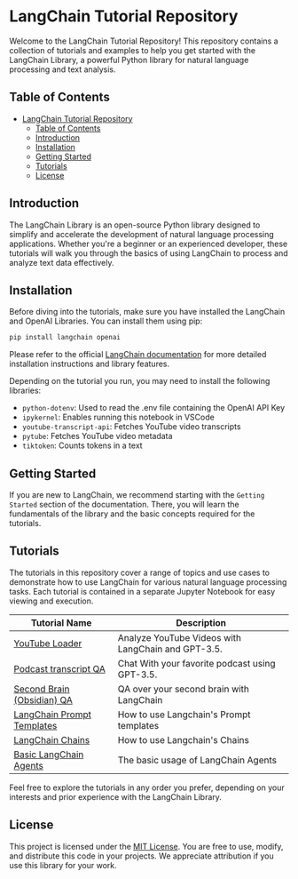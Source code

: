 # LangChain Tutorial Repository

Welcome to the LangChain Tutorial Repository! This repository contains a collection of tutorials and examples to help you get started with the LangChain Library, a powerful Python library for natural language processing and text analysis.

## Table of Contents

- [LangChain Tutorial Repository](#langchain-tutorial-repository)
  - [Table of Contents](#table-of-contents)
  - [Introduction](#introduction)
  - [Installation](#installation)
  - [Getting Started](#getting-started)
  - [Tutorials](#tutorials)
  - [License](#license)

## Introduction

The LangChain Library is an open-source Python library designed to simplify and accelerate the development of natural language processing applications. Whether you're a beginner or an experienced developer, these tutorials will walk you through the basics of using LangChain to process and analyze text data effectively.

## Installation

Before diving into the tutorials, make sure you have installed the LangChain and OpenAI Libraries. You can install them using pip:

```bash
pip install langchain openai
```

Please refer to the official [LangChain documentation](https://python.langchain.com/docs/get_started/introduction.html) for more detailed installation instructions and library features.

Depending on the tutorial you run, you may need to install the following libraries:

- `python-dotenv`: Used to read the .env file containing the OpenAI API Key
- `ipykernel`: Enables running this notebook in VSCode
- `youtube-transcript-api`: Fetches YouTube video transcripts
- `pytube`: Fetches YouTube video metadata
- `tiktoken`: Counts tokens in a text


## Getting Started

If you are new to LangChain, we recommend starting with the `Getting Started` section of the documentation. There, you will learn the fundamentals of the library and the basic concepts required for the tutorials.

## Tutorials

The tutorials in this repository cover a range of topics and use cases to demonstrate how to use LangChain for various natural language processing tasks. Each tutorial is contained in a separate Jupyter Notebook for easy viewing and execution.

| Tutorial Name                                | Description                                      |
| ------------------------------------------- | ------------------------------------------------ |
| [YouTube Loader](LangChainGuides/YouTubeLoader.ipynb) | Analyze YouTube Videos with LangChain and GPT-3.5.  |
| [Podcast transcript QA](LangChainGuides/ChatWithPodcast.ipynb)  | Chat With your favorite podcast using GPT-3.5.  |
| [Second Brain (Obsidian) QA](LangChainGuides/ChatWithObsidian.ipynb) | QA over your second brain with LangChain  |
| [LangChain Prompt Templates](LangChainGuides/PromptTemplates.ipynb) | How to use Langchain's Prompt templates  |
| [LangChain Chains](LangChainGuides/ContentIdeaGenerator.ipynb) | How to use Langchain's Chains  |
| [Basic LangChain Agents](LangChainGuides/BasicAgent.ipynb) | The basic usage of LangChain Agents  |

Feel free to explore the tutorials in any order you prefer, depending on your interests and prior experience with the LangChain Library.


## License

This project is licensed under the [MIT License](https://github.com/krisograbek/LangChain_Tutorials/blob/main/LICENSE.txt). You are free to use, modify, and distribute this code in your projects. We appreciate attribution if you use this library for your work.


